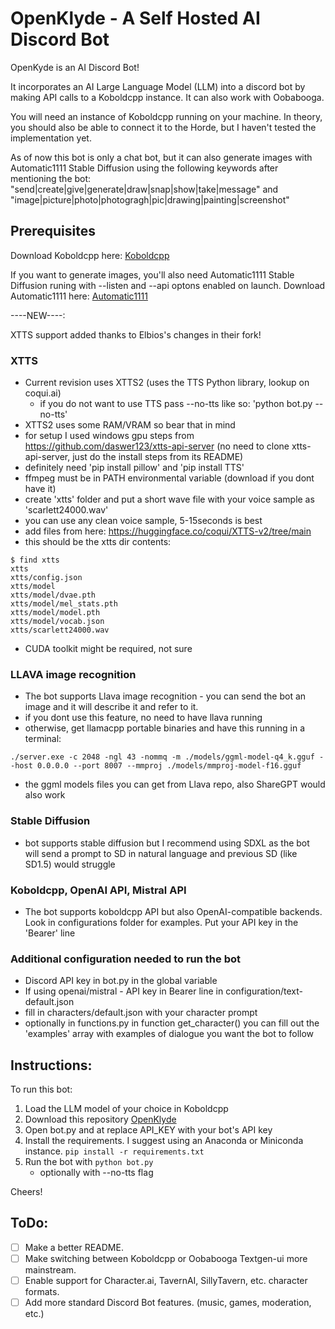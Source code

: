 # OpenKlyde - A Self Hosted AI Discord Bot

OpenKyde is an AI Discord Bot!

It incorporates an AI Large Language Model (LLM) into a discord bot by making API calls to a Koboldcpp instance. It can also work with Oobabooga.

You will need an instance of Koboldcpp running on your machine. In theory, you should also be able to connect it to the Horde,
but I haven't tested the implementation yet.

As of now this bot is only a chat bot, but it can also generate images with Automatic1111 Stable Diffusion using the following keywords after mentioning the bot:
"send|create|give|generate|draw|snap|show|take|message" and "image|picture|photo|photogragh|pic|drawing|painting|screenshot"

## Prerequisites

Download Koboldcpp here:
[Koboldcpp](https://github.com/LostRuins/koboldcpp)

If you want to generate images, you'll also need Automatic1111 Stable Diffusion runing with --listen and --api optons enabled on launch.
Download Automatic1111 here:
[Automatic1111](https://github.com/AUTOMATIC1111/stable-diffusion-webui)

----NEW----:

XTTS support added thanks to Elbios's changes in their fork!

### XTTS
- Current revision uses XTTS2 (uses the TTS Python library, lookup on coqui.ai)
    - if you do not want to use TTS pass --no-tts like so: 'python bot.py --no-tts'
- XTTS2 uses some RAM/VRAM so bear that in mind
- for setup I used windows gpu steps from https://github.com/daswer123/xtts-api-server (no need to clone xtts-api-server, just do the install steps from its README)
- definitely need 'pip install pillow' and 'pip install TTS'
- ffmpeg must be in PATH environmental variable (download if you dont have it)
- create 'xtts' folder and put a short wave file with your voice sample as 'scarlett24000.wav'
- you can use any clean voice sample, 5-15seconds is best
- add files from here: https://huggingface.co/coqui/XTTS-v2/tree/main
- this should be the xtts dir contents:
```
$ find xtts
xtts
xtts/config.json
xtts/model
xtts/model/dvae.pth
xtts/model/mel_stats.pth
xtts/model/model.pth
xtts/model/vocab.json
xtts/scarlett24000.wav
```
- CUDA toolkit might be required, not sure

### LLAVA image recognition
- The bot supports Llava image recognition - you can send the bot an image and it will describe it and refer to it.
- if you dont use this feature, no need to have llava running
- otherwise, get llamacpp portable binaries and have this running in a terminal:
```
./server.exe -c 2048 -ngl 43 -nommq -m ./models/ggml-model-q4_k.gguf --host 0.0.0.0 --port 8007 --mmproj ./models/mmproj-model-f16.gguf
```
- the ggml models files you can get from Llava repo, also ShareGPT would also work

### Stable Diffusion
- bot supports stable diffusion but I recommend using SDXL as the bot will send a prompt to SD in natural language and previous SD (like SD1.5) would struggle

### Koboldcpp, OpenAI API, Mistral API
- The bot supports koboldcpp API but also OpenAI-compatible backends. Look in configurations folder for examples. Put your API key in the 'Bearer' line

### Additional configuration needed to run the bot
- Discord API key in bot.py in the global variable
- If using openai/mistral - API key in Bearer line in configuration/text-default.json
- fill in characters/default.json with your character prompt
- optionally in functions.py in function get_character() you can fill out the 'examples' array with examples of dialogue you want the bot to follow


## Instructions:

To run this bot:

1. Load the LLM model of your choice in Koboldcpp
2. Download this repository [OpenKlyde](https://github.com/badgids/OpenKlyde)
3. Open bot.py and at replace API_KEY with your bot's API key
4. Install the requirements. I suggest using an Anaconda or Miniconda instance.
    ```pip install -r requirements.txt```
5. Run the bot with `python bot.py`
    - optionally with --no-tts flag

Cheers!

## ToDo:

- [ ] Make a better README.
- [ ] Make switching between Koboldcpp or Oobabooga Textgen-ui more mainstream.
- [ ] Enable support for Character.ai, TavernAI, SillyTavern, etc. character formats.
- [ ] Add more standard Discord Bot features. (music, games, moderation, etc.)
